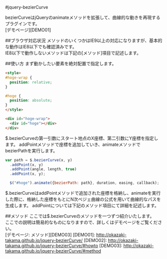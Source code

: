 #jquery-bezierCurve

bezierCurveはjQueryのanimateメソッドを拡張して、曲線的な動きを再現するプラグインです。  
[デモページ][DEMO01]

##ブラウザ対応状況
メソッドのいくつかはIE9以上の対応になりますが、基本的な動作はIE8以下でも確認済みです。  
IE8以下で動作しないメソッドは下記の[メソッド]項目で記述します。

##使い方
まず動かしたい要素を絶対配置で指定します。  
```HTML
<style>
#hoge-wrap {
  position: relative;
}

#hoge {
  position: absolute;
}
</style>

<div id="hoge-wrap">
  <div id="hoge"></div>
</div>
```

$.bezierCurveの第一引数にスタート地点のX座標、第二引数にY座標を指定します。
addPointメソッドで座標を追加していき、animateメソッドでbezierPathを実行します。
```js
var path = $.bezierCurve(x, y)
  .addPoint(x, y)
  .addPoint(angle, length, true)
  .addPoint(x, y);

  $("#hoge").animate({bezierPath: path}, duration, easing, callback);
```

$.bezierCurveはaddPointメソッドで追加された座標を格納し、animateを実行した際に、格納した座標をもとにN次ベジェ曲線の公式を用いて曲線的なパスを生成します。
addPointについては下記のメソッド項目にて詳細を記述します。

##メソッド
ここでは$.bezierCurveのメソッドを一つずつ紹介いたします。  
ここでの説明は簡易的なものになりますので、詳しくはデモページをご覧ください。  
[デモページ: メソッド][DEMO03]
[DEMO01]: http://okazaki-takama.github.io/jquery-bezierCurve/
[DEMO02]: http://okazaki-takama.github.io/jquery-bezierCurve/#howto
[DEMO03]: http://okazaki-takama.github.io/jquery-bezierCurve/#method